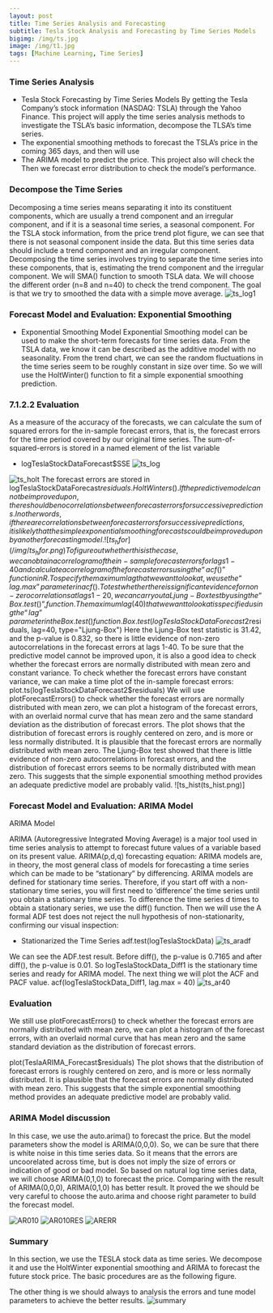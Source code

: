 ```yaml
---
layout: post
title: Time Series Analysis and Forecasting
subtitle: Tesla Stock Analysis and Forecasting by Time Series Models
bigimg: /img/ts.jpg 
image: /img/t1.jpg
tags: [Machine Learning, Time Series]
---
```

###  Time Series Analysis
- Tesla Stock Forecasting by Time Series Models
By getting the Tesla Company’s stock information (NASDAQ: TSLA) through the Yahoo Finance. This project will apply the time series analysis methods to investigate the TSLA’s basic information, decompose the TLSA’s time series. 
- The exponential smoothing methods to forecast the TSLA’s price in the coming 365 days, and then will use 
- The ARIMA model to predict the price. 
This project also will check the Then we forecast error distribution to check the model’s performance.

### Decompose the Time Series

Decomposing a time series means separating it into its constituent components, which are usually a trend component and an irregular component, and if it is a seasonal time series, a seasonal component. For the TSLA stock information, from the price trend plot figure, we can see that there is not seasonal component inside the data. But this time series data should include a trend component and an irregular component. Decomposing the time series involves trying to separate the time series into these components, that is, estimating the trend component and the irregular component. We will SMA() function to smooth TSLA data. We will choose the different order (n=8 and n=40) to check the trend component. The goal is that we try to smoothed the data with a simple move average.
![ts_log1](/img/ts_log1.png)

 
### Forecast Model and Evaluation: Exponential Smoothing

- Exponential Smoothing Model
Exponential Smoothing model can be used to make the short-term forecasts for time series data. From the TSLA data, we know it can be described as the additive model with no seasonality. From the trend chart, we can see the random fluctuations in the time series seem to be roughly constant in size over time. So we will use the HoltWinter() function to fit a simple exponential smoothing prediction.


### 7.1.2.2	Evaluation 
As a measure of the accuracy of the forecasts, we can calculate the sum of squared errors for the in-sample forecast errors, that is, the forecast errors for the time period covered by our original time series. The sum-of-squared-errors is stored in a named element of the list variable 
- logTeslaStockDataForecast$SSE
![ts_log](/img/ts_log.png)   

![ts_holt](/img/ts_holt.png)
The forecast errors are stored in logTeslaStockDataForecast$residuals. HoltWinters(). If the predictive model cannot be improved upon, there should be no correlations between forecast errors for successive predictions. In other words, if there are correlations between forecast errors for successive predictions, it is likely that the simple exponential smoothing forecasts could be improved upon by another forecasting model.
![ts_hfor](/img/ts_hfor.png)
To figure out whether this is the case, we can obtain a correlogram of the in-sample forecast errors for lags 1-40 and calculate a correlogram of the forecast errors using the “acf()” function in R. To specify the maximum lag that we want to look at, we use the “lag.max” parameter in acf().
To test whether there is significant evidence for non-zero correlations at lags 1-20, we can carry out a Ljung-Box test by using the “Box.test()”, function. The maximum lag(40) that we want to look at is specified using the “lag” parameter in the Box.test() function.
Box.test(logTeslaStockDataForecast2$residuals, lag=40, type="Ljung-Box")
Here the Ljung-Box test statistic is 31.42, and the p-value is 0.832, so there is little evidence of non-zero autocorrelations in the forecast errors at lags 1-40.
To be sure that the predictive model cannot be improved upon, it is also a good idea to check whether the forecast errors are normally distributed with mean zero and constant variance. To check whether the forecast errors have constant variance, we can make a time plot of the in-sample forecast errors:
plot.ts(logTeslaStockDataForecast2$residuals)
We will use plotForecastErrors() to check whether the forecast errors are normally distributed with mean zero, we can plot a histogram of the forecast errors, with an overlaid normal curve that has mean zero and the same standard deviation as the distribution of forecast errors. 
The plot shows that the distribution of forecast errors is roughly centered on zero, and is more or less normally distributed. It is plausible that the forecast errors are normally distributed with mean zero.
The Ljung-Box test showed that there is little evidence of non-zero autocorrelations in forecast
errors, and the distribution of forecast errors seems to be normally distributed with mean zero. This suggests that the simple exponential smoothing method provides an adequate predictive model are probably valid.
![ts_hist(ts_hist.png)]


### Forecast Model and Evaluation: ARIMA Model

ARIMA Model

ARIMA (Autoregressive Integrated Moving Average) is a major tool used in time series analysis to attempt to forecast future values of a variable based on its present value. ARIMA(p,d,q) forecasting equation: ARIMA models are, in theory, the most general class of models for forecasting a time series which can be made to be “stationary” by differencing. ARIMA models are defined for stationary time series. Therefore, if you start off with a non-stationary time series, you will first need to ‘difference’ the time series until you obtain a stationary time series.  To difference the time series d times to obtain a stationary series, we use the diff() function. Then we will use the A formal ADF test does not reject the null hypothesis of non-stationarity, confirming our visual inspection: 
- Stationarized the Time Series
adf.test(logTeslaStockData)
![ts_aradf](/img/ts_aradf.png)

We can see the ADF.test result. Before diff(), the p-value is 0.7165 and after diff(), the p-value is 0.01. So logTeslaStockData_Diff1 is the stationary time series and ready for ARIMA model.
The next thing we will plot the ACF and PACF value.
acf(logTeslaStockData_Diff1, lag.max = 40)
![ts_ar40](/img/ts_ar40.png)



### Evaluation 

We still use plotForecastErrors() to check whether the forecast errors are normally distributed with mean zero, we can plot a histogram of the forecast errors, with an overlaid normal curve that has mean zero and the same standard deviation as the distribution of forecast errors.

plot(TeslaARIMA_Forecast$residuals)
The plot shows that the distribution of forecast errors is roughly centered on zero, and is more or less normally distributed. It is plausible that the forecast errors are normally distributed with mean zero. This suggests that the simple exponential smoothing method provides an adequate predictive model are probably valid.   

### ARIMA Model discussion
 
In this case, we use the auto.arima() to forecast the price. But the model parameters show the model is ARIMA(0,0,0). So, we can be sure that there is white noise in this time series data. So it means that the errors are uncoorelated across time, but is does not imply the size of errors or indication of good or bad model. So based on natural log time series data, we will choose ARIMA(0,1,0) to forecast the price.
Comparing with the result of ARIMA(0,0,0), ARIMA(0,1,0) has better result. It proved the we should be very careful to choose the auto.arima and choose right parameter to build the forecast model.

![AR010](/img/ts_ar010.png)
![AR010RES](/img/ts_arres.png)
![ARERR](/img/ts_arerr.png)

### Summary

In this section, we use the TESLA stock data as time series. We decompose it and use the HoltWinter exponential smoothing and ARIMA to forecast the future stock price. The basic procedures are as the following figure.
 
The other thing is we should always to analysis the errors and tune model parameters to achieve the better results.
![summary](/img/ts_summary.png)



